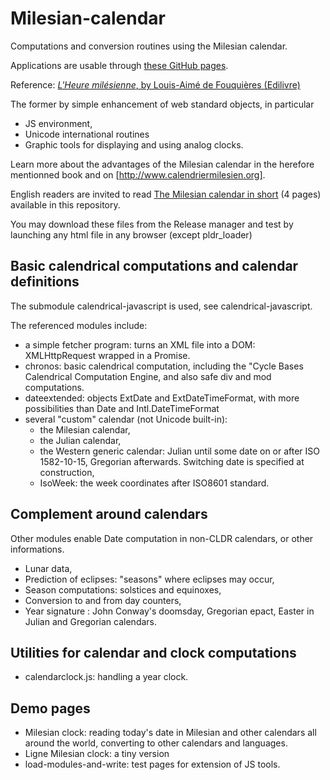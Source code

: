 # Milesian-calendar
Computations and conversion routines using the Milesian calendar.

Applications are usable through [these GitHub pages](https://louis-aime.github.io/Milesian-calendar/).

Reference:
[*L'Heure milésienne*, by Louis-Aimé de Fouquières (Edilivre)](http://www.calendriermilesien.org/l-heure-milesienne.html)

The former by simple enhancement of web standard objects, in particular
* JS environment,
* Unicode international routines
* Graphic tools for displaying and using analog clocks.

Learn more about the advantages of the Milesian calendar in the herefore mentionned book and on [http://www.calendriermilesien.org].

English readers are invited to read [The Milesian calendar in short](https://github.com/Louis-Aime/Milesian-calendar/blob/master/The%20Milesian%20calendar%20in%20short.pdf) (4 pages) available in this repository.

You may download these files from the Release manager and test by launching any html file in any browser (except pldr_loader)

## Basic calendrical computations and calendar definitions
The submodule calendrical-javascript is used, see calendrical-javascript.

The referenced modules include: 
 * a simple fetcher program: turns an XML file into a DOM: XMLHttpRequest wrapped in a Promise.
 * chronos: basic calendrical computation, including the "Cycle Bases Calendrical Computation Engine, and also safe div and mod computations.
 * dateextended: objects ExtDate and ExtDateTimeFormat, with more possibilities than Date and Intl.DateTimeFormat
 * several "custom" calendar (not Unicode built-in):
   * the Milesian calendar,
   * the Julian calendar,
   * the Western generic calendar: Julian until some date on or after ISO 1582-10-15, Gregorian afterwards. Switching date is specified at construction,
   * IsoWeek: the week coordinates after ISO8601 standard.

## Complement around calendars
Other modules enable Date computation in non-CLDR calendars, or other informations. 
* Lunar data,
* Prediction of eclipses: "seasons" where eclipses may occur,
* Season computations: solstices and equinoxes,
* Conversion to and from day counters,
* Year signature : John Conway's doomsday, Gregorian epact, Easter in Julian and Gregorian calendars.

## Utilities for calendar and clock computations
 * calendarclock.js: handling a year clock.
 
## Demo pages
 * Milesian clock: reading today's date in Milesian and other calendars all around the world, converting to other calendars and languages.
 * Ligne Milesian clock: a tiny version
 * load-modules-and-write: test pages for extension of JS tools.
